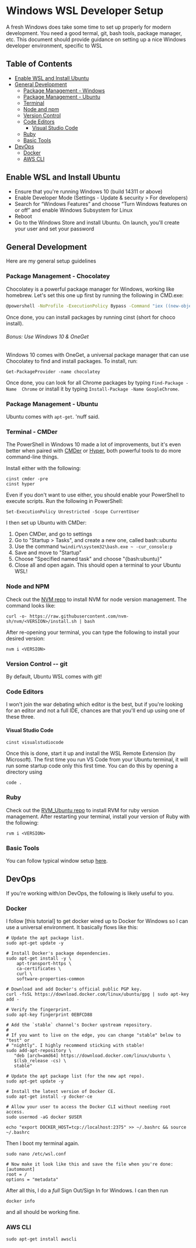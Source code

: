 # Windows WSL Developer Setup

A fresh Windows does take some time to set up properly for modern development.
You need a good termal, git, bash tools, package manager, etc. This document 
should provide guidance on setting up a nice Windows developer environment,
specific to WSL

## Table of Contents

- [Enable WSL and Install Ubuntu](#enable-wsl-and-install-ubuntu)
- [General Development](#general-development)
    - [Package Management - Windows](#package-management-chocolatey)
    - [Package Management - Ubuntu](#package-management-ubuntu)
    - [Terminal](#terminal-cmder)
    - [Node and npm](#node-and-npm)
    - [Version Control](#version-control-git)
    - [Code Editors](#code-editors)
        - [Visual Studio Code](#visual-studio-code)
    - [Ruby](#ruby)
    - [Basic Tools](#basic-tools)
- [DevOps](#devops)
    - [Docker](#docker)
    - [AWS CLI](#aws-cli)

## Enable WSL and Install Ubuntu

- Ensure that you're running Windows 10 (build 14311 or above)
- Enable Developer Mode (Settings - Update & security > For developers)
- Search for “Windows Features” and choose “Turn Windows features on or off” 
  and enable Windows Subsystem for Linux
- Reboot
- Go to the Windows Store and install Ubuntu. On launch, you'll create your user and set your password

## General Development

Here are my general setup guidelines

### Package Management - Chocolatey

Chocolatey is a powerful package manager for Windows, working like homebrew. 
Let's set this one up first by running the following in CMD.exe:

```bash
@powershell -NoProfile -ExecutionPolicy Bypass -Command "iex ((new-object net.webclient).DownloadString('https://chocolatey.org/install.ps1'))" && SET PATH=%PATH%;%ALLUSERSPROFILE%\chocolatey\bin
```

Once done, you can install packages by running cinst (short for choco install).

###### Bonus: Use Windows 10 & OneGet

Windows 10 comes with OneGet, a universal package manager that can use 
Chocolatey to find and install packages. To install, run:

```
Get-PackageProvider -name chocolatey
```

Once done, you can look for all Chrome packages by typing `Find-Package -Name 
Chrome` or install it by typing `Install-Package -Name GoogleChrome`.

### Package Management - Ubuntu

Ubuntu comes with `apt-get`. 'nuff said.

### Terminal - CMDer

The PowerShell in Windows 10 made a lot of improvements, but it's even better 
when paired with [CMDer](https://github.com/cmderdev/cmder) or 
[Hyper](https://hyper.is/), both powerful tools to do more command-line things.

Install either with the following:

```
cinst cmder -pre
cinst hyper
```

Even if you don't want to use either, you should enable your PowerShell to 
execute scripts. Run the following in PowerShell:

```
Set-ExecutionPolicy Unrestricted -Scope CurrentUser
```

I then set up Ubuntu with CMDer:

1. Open CMDer, and go to settings
2. Go to "Startup > Tasks", and create a new one, called bash::ubuntu
3. Use the command `%windir%\system32\bash.exe ~ -cur_console:p`
4. Save and move to "Startup"
5. Choose "Specified named task" and choose "{bash:ubuntu}"
6. Close all and open again. This should open a terminal to your Ubuntu WSL!

### Node and NPM

Check out the [NVM repo](https://github.com/nvm-sh/nvm#installation-and-update) 
to install NVM for node version management. The command looks like:

```
curl -o- https://raw.githubusercontent.com/nvm-sh/nvm/<VERSION>/install.sh | bash
```

After re-opening your terminal, you can type the following to install your desired 
version:

```
nvm i <VERSION>
```

### Version Control -- git

By default, Ubuntu WSL comes with git!

### Code Editors

I won't join the war debating which editor is the best, but if you're looking 
for an editor and not a full IDE, chances are that you'll end up using one of 
these three.

#### Visual Studio Code

```
cinst visualstudiocode
```

Once this is done, start it up and install the WSL Remote Extension (by 
Microsoft). The first time you run VS Code from your Ubuntu terminal, it will
run some startup code only this first time. You can do this by opening a 
directory using

```
code .
```

### Ruby

Check out the [RVM_Ubuntu repo](https://github.com/rvm/ubuntu_rvm#install) to
install RVM for ruby version management. After restarting your terminal, install
your version of Ruby with the following:

```
rvm i <VERSION>
```

### Basic Tools

You can follow typical window setup [here](../windows/README.md#basic-tools).

## DevOps

If you're working with/on DevOps, the following is likely useful to you.

### Docker

I follow [this tutorial] to get docker wired up to Docker for Windows so I can
use a universal environment. It basically flows like this:

```
# Update the apt package list.
sudo apt-get update -y

# Install Docker's package dependencies.
sudo apt-get install -y \
    apt-transport-https \
    ca-certificates \
    curl \
    software-properties-common

# Download and add Docker's official public PGP key.
curl -fsSL https://download.docker.com/linux/ubuntu/gpg | sudo apt-key add -

# Verify the fingerprint.
sudo apt-key fingerprint 0EBFCD88

# Add the `stable` channel's Docker upstream repository.
#
# If you want to live on the edge, you can change "stable" below to "test" or
# "nightly". I highly recommend sticking with stable!
sudo add-apt-repository \
   "deb [arch=amd64] https://download.docker.com/linux/ubuntu \
   $(lsb_release -cs) \
   stable"

# Update the apt package list (for the new apt repo).
sudo apt-get update -y

# Install the latest version of Docker CE.
sudo apt-get install -y docker-ce

# Allow your user to access the Docker CLI without needing root access.
sudo usermod -aG docker $USER

echo "export DOCKER_HOST=tcp://localhost:2375" >> ~/.bashrc && source ~/.bashrc
```

Then I boot my terminal again. 

```
sudo nano /etc/wsl.conf

# Now make it look like this and save the file when you're done:
[automount]
root = /
options = "metadata"
```

After all this, I do a *full* Sign Out/Sign In for Windows. I can then run

```
docker info
```

and all should be working fine.

### AWS CLI

```
sudo apt-get install awscli
```